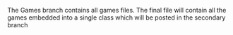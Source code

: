 The Games branch contains all games files. The final file will contain all the games embedded into a single class which will be posted in the secondary branch
